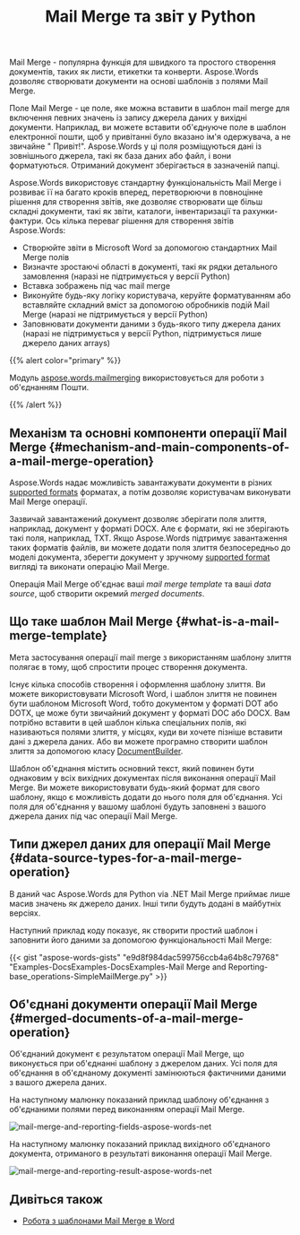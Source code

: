 ﻿---
title: Mail Merge та звіт у Python
second_title: Aspose.Words для Python via .NET
articleTitle: Mail Merge та звітність
linktitle: Mail Merge та звітність
type: docs
description: "Mail Merge - популярна функція для швидкого створення документів за допомогою Python. Aspose.Words for Python via .NET використовує стандартну функціональність Mail Merge і розвиває її на багато кроків вперед, перетворюючи в повноцінне рішення для створення звітів, яке дозволяє створювати ще більш складні документи, такі як звіти, каталоги, інвентаризації та рахунки-фактури."
keywords: "how to use Mail Merge python"
weight: 30
url: /uk/python-net/mail-merge-and-reporting/
timestamp: 2024-01-27-14-07-04
---

Mail Merge - популярна функція для швидкого та простого створення документів, таких як листи, етикетки та конверти. Aspose.Words дозволяє створювати документи на основі шаблонів з полями Mail Merge.

Поле Mail Merge - це поле, яке можна вставити в шаблон mail merge для включення певних значень із запису джерела даних у вихідні документи. Наприклад, ви можете вставити об'єднуюче поле в шаблон електронної пошти, щоб у привітанні було вказано ім'я одержувача, а не звичайне " Привіт!". Aspose.Words у ці поля розміщуються дані із зовнішнього джерела, такі як база даних або файл, і вони форматуються. Отриманий документ зберігається в зазначеній папці.

Aspose.Words використовує стандартну функціональність Mail Merge і розвиває її на багато кроків вперед, перетворюючи в повноцінне рішення для створення звітів, яке дозволяє створювати ще більш складні документи, такі як звіти, каталоги, інвентаризації та рахунки-фактури. Ось кілька переваг рішення для створення звітів Aspose.Words:

- Створюйте звіти в Microsoft Word за допомогою стандартних Mail Merge полів
- Визначте зростаючі області в документі, такі як рядки детального замовлення (наразі не підтримується у версії Python)
- Вставка зображень під час mail merge
- Виконуйте будь-яку логіку користувача, керуйте форматуванням або вставляйте складний вміст за допомогою обробників подій Mail Merge (наразі не підтримується у версії Python)
- Заповнювати документи даними з будь-якого типу джерела даних (наразі не підтримується у версії Python, підтримується лише джерело даних arrays)

{{% alert color="primary" %}}

Модуль [aspose.words.mailmerging](https://reference.aspose.com/words/python-net/aspose.words.mailmerging/) використовується для роботи з об'єднанням Пошти.

{{% /alert %}}

## Механізм та основні компоненти операції Mail Merge {#mechanism-and-main-components-of-a-mail-merge-operation}

Aspose.Words надає можливість завантажувати документи в різних [supported formats](https://reference.aspose.com/words/python-net/aspose.words/loadformat/) форматах, а потім дозволяє користувачам виконувати Mail Merge операції.

Зазвичай завантажений документ дозволяє зберігати поля злиття, наприклад, документ у форматі DOCX. Але є формати, які не зберігають такі поля, наприклад, TXT. Якщо Aspose.Words підтримує завантаження таких форматів файлів, ви можете додати поля злиття безпосередньо до моделі документа, зберегти документ у зручному [supported format](https://reference.aspose.com/words/python-net/aspose.words/saveformat/) вигляді та виконати операцію Mail Merge.

Операція Mail Merge об'єднає ваші *mail merge template* та ваші *data source*, щоб створити окремий *merged documents*.

## Що таке шаблон Mail Merge {#what-is-a-mail-merge-template}

Мета застосування операції mail merge з використанням шаблону злиття полягає в тому, щоб спростити процес створення документа.

Існує кілька способів створення і оформлення шаблону злиття. Ви можете використовувати Microsoft Word, і шаблон злиття не повинен бути шаблоном Microsoft Word, тобто документом у форматі DOT або DOTX, це може бути звичайний документ у форматі DOC або DOCX. Вам потрібно вставити в цей шаблон кілька спеціальних полів, які називаються полями злиття, у місцях, куди ви хочете пізніше вставити дані з джерела даних. Або ви можете програмно створити шаблон злиття за допомогою класу [DocumentBuilder](https://reference.aspose.com/words/python-net/aspose.words/documentbuilder/).

Шаблон об'єднання містить основний текст, який повинен бути однаковим у всіх вихідних документах після виконання операції Mail Merge. Ви можете використовувати будь-який формат для свого шаблону, якщо є можливість додати до нього поля для об'єднання. Усі поля для об'єднання у вашому шаблоні будуть заповнені з вашого джерела даних під час операції Mail Merge.

## Типи джерел даних для операції Mail Merge {#data-source-types-for-a-mail-merge-operation}

В даний час Aspose.Words для Python via .NET Mail Merge приймає лише масив значень як джерело даних. Інші типи будуть додані в майбутніх версіях.

Наступний приклад коду показує, як створити простий шаблон і заповнити його даними за допомогою функціональності Mail Merge:

{{< gist "aspose-words-gists" "e9d8f984dac599756ccb4a64b8c79768" "Examples-DocsExamples-DocsExamples-Mail Merge and Reporting-base_operations-SimpleMailMerge.py" >}}


## Об'єднані документи операції Mail Merge {#merged-documents-of-a-mail-merge-operation}

Об'єднаний документ є результатом операції Mail Merge, що виконується при об'єднанні шаблону з джерелом даних. Усі поля для об'єднання в об'єднаному документі замінюються фактичними даними з вашого джерела даних.

На наступному малюнку показаний приклад шаблону об'єднання з об'єднаними полями перед виконанням операції Mail Merge.

![mail-merge-and-reporting-fields-aspose-words-net](mail-merge-and-reporting-1.jpg)

На наступному малюнку показаний приклад вихідного об'єднаного документа, отриманого в результаті виконання операції Mail Merge.

![mail-merge-and-reporting-result-aspose-words-net](mail-merge-and-reporting-2.jpg)

## Дивіться також

- [Робота з шаблонами Mail Merge в Word](https://docs.microsoft.com/en-us/power-platform/admin/work-mail-merge-templates)
